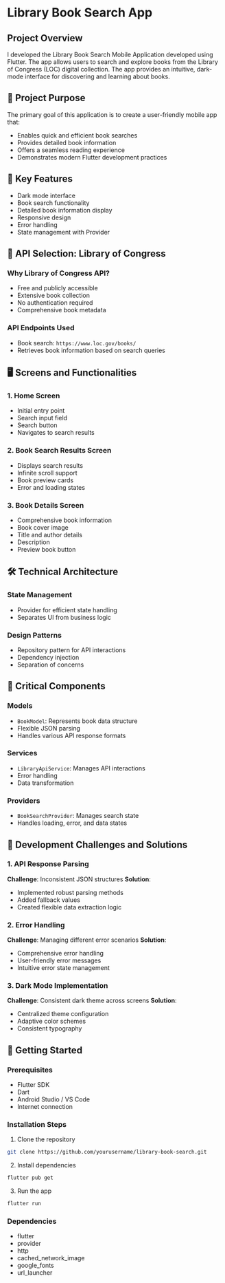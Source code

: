 # Library Book Search App

## Project Overview

I developed the Library Book Search Mobile Application developed using Flutter. The app allows users to search and explore books from the Library of Congress (LOC) digital collection. The app provides an intuitive, dark-mode interface for discovering and learning about books.

## 🎯 Project Purpose

The primary goal of this application is to create a user-friendly mobile app that:
- Enables quick and efficient book searches
- Provides detailed book information
- Offers a seamless reading experience
- Demonstrates modern Flutter development practices

## 🌟 Key Features

- Dark mode interface
- Book search functionality
- Detailed book information display
- Responsive design
- Error handling
- State management with Provider

## 📡 API Selection: Library of Congress

### Why Library of Congress API?
- Free and publicly accessible
- Extensive book collection
- No authentication required
- Comprehensive book metadata

### API Endpoints Used
- Book search: `https://www.loc.gov/books/`
- Retrieves book information based on search queries

## 🖥️ Screens and Functionalities

### 1. Home Screen
- Initial entry point
- Search input field
- Search button
- Navigates to search results

### 2. Book Search Results Screen
- Displays search results
- Infinite scroll support
- Book preview cards
- Error and loading states

### 3. Book Details Screen
- Comprehensive book information
- Book cover image
- Title and author details
- Description
- Preview book button

## 🛠️ Technical Architecture

### State Management
- Provider for efficient state handling
- Separates UI from business logic

### Design Patterns
- Repository pattern for API interactions
- Dependency injection
- Separation of concerns

## 🧩 Critical Components

### Models
- `BookModel`: Represents book data structure
- Flexible JSON parsing
- Handles various API response formats

### Services
- `LibraryApiService`: Manages API interactions
- Error handling
- Data transformation

### Providers
- `BookSearchProvider`: Manages search state
- Handles loading, error, and data states

## 🚧 Development Challenges and Solutions

### 1. API Response Parsing
**Challenge**: Inconsistent JSON structures
**Solution**: 
- Implemented robust parsing methods
- Added fallback values
- Created flexible data extraction logic

### 2. Error Handling
**Challenge**: Managing different error scenarios
**Solution**:
- Comprehensive error handling
- User-friendly error messages
- Intuitive error state management

### 3. Dark Mode Implementation
**Challenge**: Consistent dark theme across screens
**Solution**:
- Centralized theme configuration
- Adaptive color schemes
- Consistent typography

## 🚀 Getting Started

### Prerequisites
- Flutter SDK
- Dart
- Android Studio / VS Code
- Internet connection

### Installation Steps
1. Clone the repository
```bash
git clone https://github.com/yourusername/library-book-search.git
```

2. Install dependencies
```bash
flutter pub get
```

3. Run the app
```bash
flutter run
```

### Dependencies
- flutter
- provider
- http
- cached_network_image
- google_fonts
- url_launcher

